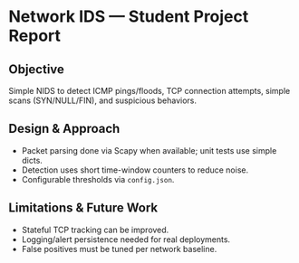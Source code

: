 
Network IDS — Student Project Report
===================================

Objective
---------
Simple NIDS to detect ICMP pings/floods, TCP connection attempts, simple scans (SYN/NULL/FIN), and suspicious behaviors.

Design & Approach
-----------------
- Packet parsing done via Scapy when available; unit tests use simple dicts.
- Detection uses short time-window counters to reduce noise.
- Configurable thresholds via `config.json`.

Limitations & Future Work
-------------------------
- Stateful TCP tracking can be improved.
- Logging/alert persistence needed for real deployments.
- False positives must be tuned per network baseline.
